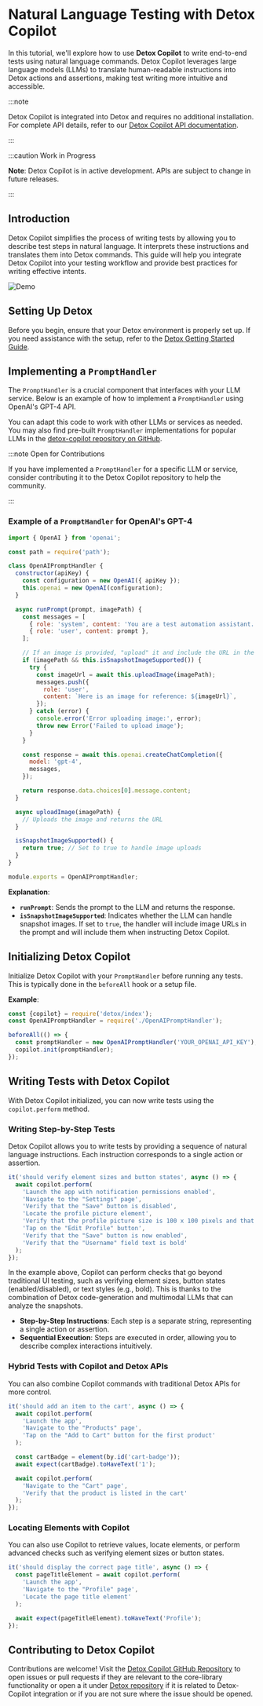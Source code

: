 # Natural Language Testing with Detox Copilot

In this tutorial, we'll explore how to use **Detox Copilot** to write end-to-end tests using natural language commands. Detox Copilot leverages large language models (LLMs) to translate human-readable instructions into Detox actions and assertions, making test writing more intuitive and accessible.

:::note

Detox Copilot is integrated into Detox and requires no additional installation. For complete API details, refer to our [Detox Copilot API documentation](../api/copilot.md).

:::

:::caution Work in Progress

**Note**: Detox Copilot is in active development. APIs are subject to change in future releases.

:::

## Introduction

Detox Copilot simplifies the process of writing tests by allowing you to describe test steps in natural language.
It interprets these instructions and translates them into Detox commands. This guide will help you integrate Detox Copilot into your testing workflow and provide best practices for writing effective intents.

![Demo](../img/copilot/copilot-demo.gif)

## Setting Up Detox

Before you begin, ensure that your Detox environment is properly set up.
If you need assistance with the setup, refer to the [Detox Getting Started Guide](docs/introduction/getting-started/).

## Implementing a `PromptHandler`

The `PromptHandler` is a crucial component that interfaces with your LLM service.
Below is an example of how to implement a `PromptHandler` using OpenAI's GPT-4 API.

You can adapt this code to work with other LLMs or services as needed. You may also find pre-built `PromptHandler` implementations for popular LLMs in the [detox-copilot repository on GitHub](https://github.com/wix-incubator/detox-copilot).

:::note Open for Contributions

If you have implemented a `PromptHandler` for a specific LLM or service, consider contributing it to the Detox Copilot repository to help the community.

:::

### Example of a `PromptHandler` for OpenAI's GPT-4

```javascript
import { OpenAI } from 'openai';

const path = require('path');

class OpenAIPromptHandler {
  constructor(apiKey) {
    const configuration = new OpenAI({ apiKey });
    this.openai = new OpenAI(configuration);
  }

  async runPrompt(prompt, imagePath) {
    const messages = [
      { role: 'system', content: 'You are a test automation assistant.' },
      { role: 'user', content: prompt },
    ];

    // If an image is provided, "upload" it and include the URL in the prompt
    if (imagePath && this.isSnapshotImageSupported()) {
      try {
        const imageUrl = await this.uploadImage(imagePath);
        messages.push({
          role: 'user',
          content: `Here is an image for reference: ${imageUrl}`,
        });
      } catch (error) {
        console.error('Error uploading image:', error);
        throw new Error('Failed to upload image');
      }
    }

    const response = await this.openai.createChatCompletion({
      model: 'gpt-4',
      messages,
    });

    return response.data.choices[0].message.content;
  }

  async uploadImage(imagePath) {
    // Uploads the image and returns the URL
  }

  isSnapshotImageSupported() {
    return true; // Set to true to handle image uploads
  }
}

module.exports = OpenAIPromptHandler;
```

**Explanation**:

- **`runPrompt`**: Sends the prompt to the LLM and returns the response.
- **`isSnapshotImageSupported`**: Indicates whether the LLM can handle snapshot images. If set to `true`, the handler will include image URLs in the prompt and will include them when instructing Detox Copilot.

## Initializing Detox Copilot

Initialize Detox Copilot with your `PromptHandler` before running any tests.
This is typically done in the `beforeAll` hook or a setup file.

**Example**:

```javascript
const {copilot} = require('detox/index');
const OpenAIPromptHandler = require('./OpenAIPromptHandler');

beforeAll(() => {
  const promptHandler = new OpenAIPromptHandler('YOUR_OPENAI_API_KEY');
  copilot.init(promptHandler);
});
```

## Writing Tests with Detox Copilot

With Detox Copilot initialized, you can now write tests using the `copilot.perform` method.

### Writing Step-by-Step Tests

Detox Copilot allows you to write tests by providing a sequence of natural language instructions. Each instruction corresponds to a single action or assertion.

```javascript
it('should verify element sizes and button states', async () => {
  await copilot.perform(
    'Launch the app with notification permissions enabled',
    'Navigate to the "Settings" page',
    'Verify that the "Save" button is disabled',
    'Locate the profile picture element',
    'Verify that the profile picture size is 100 x 100 pixels and that the image is available and rendered',
    'Tap on the "Edit Profile" button',
    'Verify that the "Save" button is now enabled',
    'Verify that the "Username" field text is bold'
  );
});
```

In the example above, Copilot can perform checks that go beyond traditional UI testing, such as verifying element sizes, button states (enabled/disabled), or text styles (e.g., bold). This is thanks to the combination of Detox code-generation and multimodal LLMs that can analyze the snapshots.

- **Step-by-Step Instructions**: Each step is a separate string, representing a single action or assertion.
- **Sequential Execution**: Steps are executed in order, allowing you to describe complex interactions intuitively.

### Hybrid Tests with Copilot and Detox APIs

You can also combine Copilot commands with traditional Detox APIs for more control.

```javascript
it('should add an item to the cart', async () => {
  await copilot.perform(
    'Launch the app',
    'Navigate to the "Products" page',
    'Tap on the "Add to Cart" button for the first product'
  );

  const cartBadge = element(by.id('cart-badge'));
  await expect(cartBadge).toHaveText('1');

  await copilot.perform(
    'Navigate to the "Cart" page',
    'Verify that the product is listed in the cart'
  );
});
```

### Locating Elements with Copilot

You can also use Copilot to retrieve values, locate elements, or perform advanced checks such as verifying element sizes or button states.

```javascript
it('should display the correct page title', async () => {
  const pageTitleElement = await copilot.perform(
    'Launch the app',
    'Navigate to the "Profile" page',
    'Locate the page title element'
  );

  await expect(pageTitleElement).toHaveText('Profile');
});
```

## Contributing to Detox Copilot

Contributions are welcome!
Visit the [Detox Copilot GitHub Repository](https://github.com/wix-incubator/detox-copilot) to open issues or pull requests if they are relevant to the core-library functionality or open a it under [Detox repository](https://github.com/wix/Detox) if it is related to Detox-Copilot integration or if you are not sure where the issue should be opened.
